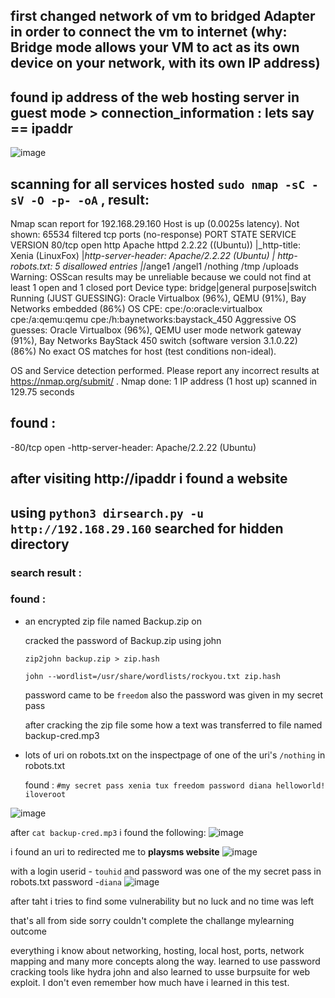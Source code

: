 ## first changed network of vm to bridged Adapter in order to connect the vm to internet (why: Bridge mode allows your VM to act as its own device on your network, with its own IP address)

## found ip address of the web hosting server in guest mode > connection_information : lets say == ipaddr
![image](https://github.com/Netero17/S.A.I.C./assets/126668078/c8f731c2-2f3a-4f77-b1b7-3df9ebbcb474)

## scanning for all services hosted `sudo nmap -sC -sV -O -p- -oA` , result:
Nmap scan report for 192.168.29.160
Host is up (0.0025s latency).
Not shown: 65534 filtered tcp ports (no-response)
PORT   STATE SERVICE VERSION
80/tcp open  http    Apache httpd 2.2.22 ((Ubuntu))
|_http-title: Xenia (LinuxFox)
|_http-server-header: Apache/2.2.22 (Ubuntu)
| http-robots.txt: 5 disallowed entries 
|_/ange1 /angel1 /nothing /tmp /uploads
Warning: OSScan results may be unreliable because we could not find at least 1 open and 1 closed port
Device type: bridge|general purpose|switch
Running (JUST GUESSING): Oracle Virtualbox (96%), QEMU (91%), Bay Networks embedded (86%)
OS CPE: cpe:/o:oracle:virtualbox cpe:/a:qemu:qemu cpe:/h:baynetworks:baystack_450
Aggressive OS guesses: Oracle Virtualbox (96%), QEMU user mode network gateway (91%), Bay Networks BayStack 450 switch (software version 3.1.0.22) (86%)
No exact OS matches for host (test conditions non-ideal).

OS and Service detection performed. Please report any incorrect results at https://nmap.org/submit/ .
Nmap done: 1 IP address (1 host up) scanned in 129.75 seconds

## found : 
-80/tcp open
-http-server-header: Apache/2.2.22 (Ubuntu)

## after visiting http://ipaddr i found a website

## using `python3 dirsearch.py -u http://192.168.29.160` searched for hidden directory
### search result :



### found :
- an encrypted zip file named Backup.zip on
  
  cracked the password of Backup.zip using john
  
  `zip2john backup.zip > zip.hash`

  `john --wordlist=/usr/share/wordlists/rockyou.txt zip.hash`

  password came to be `freedom`
  also the password was given in my secret pass

  after cracking the zip file some how a text was transferred to file named backup-cred.mp3 
  
- lots of uri on robots.txt
  on the inspectpage of one of the uri's `/nothing` in robots.txt

  found :
`#my secret pass
xenia
tux
freedom
password
diana
helloworld!
iloveroot`

![image](https://github.com/Netero17/S.A.I.C./assets/126668078/c7759aea-610c-4bc5-8df0-45795f4accbf)


after `cat backup-cred.mp3` i found the following:
![image](https://github.com/Netero17/S.A.I.C./assets/126668078/b0b02b7f-eee9-441d-8934-c4402b0613f1)

i found an uri to redirected me to **playsms website** 
![image](https://github.com/Netero17/S.A.I.C./assets/126668078/80b7d484-e52b-46d0-8729-70049218600c)


with a login userid - `touhid` and password was one of the my secret pass in robots.txt password -`diana`
![image](https://github.com/Netero17/S.A.I.C./assets/126668078/0b4059ae-11e4-4e34-a69d-6ee3e391cb26)


after taht i tries to find some vulnerability but no luck and no time was left 

that's all from side sorry couldn't complete the challange
mylearning outcome 

everything i know about networking, hosting, local host, ports, network mapping and many more concepts along the way. learned to use password cracking tools like hydra john and also learned to usse burpsuite for web exploit. I don't even remember how much have i learned in this test.
